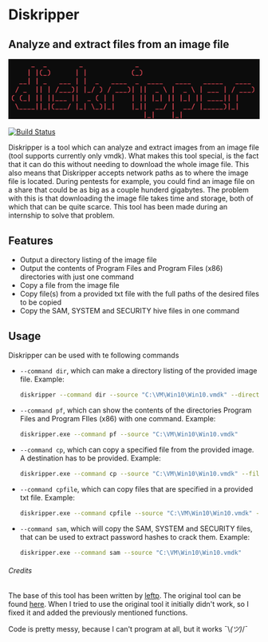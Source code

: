 # Diskripper
## Analyze and extract files from an image file

![N|Solid](https://github.com/Skixie/Diskripper/blob/main/diskripper.png)

[![Build Status](https://travis-ci.org/joemccann/dillinger.svg?branch=master)](https://travis-ci.org/joemccann/dillinger)

Diskripper is a tool which can analyze and extract images from an image file (tool supports currently only vmdk). What makes this tool special, is the fact that it can do this without needing to download the whole image file. This also means that Diskripper accepts network paths as to where the image file is located. During pentests for example, you could find an image file on a share that could be as big as a couple hunderd gigabytes. The problem with this is that downloading the image file takes time and storage, both of which that can be quite scarce. This tool has been made during an internship to solve that problem.

## Features

- Output a directory listing of the image file
- Output the contents of Program Files and Program Files (x86) directories with just one command
- Copy a file from the image file
- Copy file(s) from a provided txt file with the full paths of the desired files to be copied
- Copy the SAM, SYSTEM and SECURITY hive files in one command

## Usage
Diskripper can be used with te following commands

- ``--command dir``, which can make a directory listing of the provided image file.
Example:
    ```sh
    diskripper --command dir --source "C:\VM\Win10\Win10.vmdk" --directory
    ```
- ``--command pf``, which can show the contents of the directories Program Files and Program FIles (x86) with one command.
Example:
    ```sh
    diskripper.exe --command pf --source "C:\VM\Win10\Win10.vmdk"
    ```
- ``--command cp``, which can copy a specified file from the provided image. A destination has to be provided.
Example:
    ```sh
    diskripper.exe --command cp --source "C:\VM\Win10\Win10.vmdk" --file2copy \Windows\System32\calc.exe --destination "C:\Users\Publicalc.exe"
    ```
- ``--command cpfile``, which can copy files that are specified in a provided txt file.
Example:
    ```sh
    diskripper.exe --command cpfile --source "C:\VM\Win10\Win10.vmdk" --file "C:\Users\Public\\filelist.txt" --destinationdir "C:\Users\Public\Output"
    ```
- ``--command sam``, which will copy the SAM, SYSTEM and SECURITY files, that can be used to extract password hashes to crack them.
Example:
    ```sh
    diskripper.exe --command sam --source "C:\VM\Win10\Win10.vmdk"
    ```
###### Credits
The base of this tool has been written by [leftp](https://github.com/leftp). The original tool can be found [here](https://github.com/leftp/VmdkReader). When I tried to use the original tool it initially didn't work, so I fixed it and added the previously mentioned functions.

Code is pretty messy, because I can't program at all, but it works ¯\\_(ツ)_/¯

